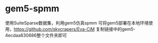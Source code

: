 # gem5-spmm
使用SuiteSparse数据集，利用gem5仿真spmm 可将gem5部署在本地环境使用，https://github.com/skycrapers/Eva-CiM    复制链接中的gem5-4ecdaa830686整个文件夹即可
